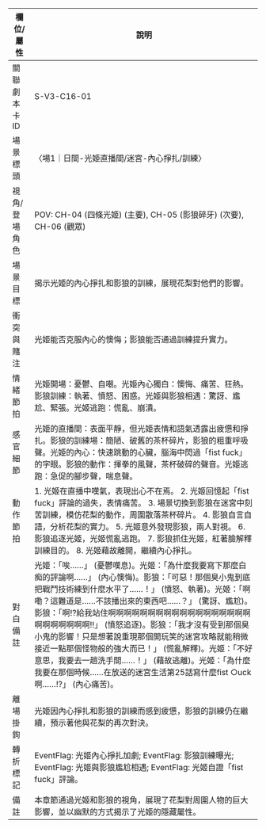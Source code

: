 | 欄位/屬性 | 說明 |
|---|---|
| 關聯劇本卡ID | S-V3-C16-01 |
| 場景標頭 | 〈場1｜日間-光姬直播間/迷宮-內心掙扎/訓練〉 |
| 視角/登場角色 | POV: CH-04 (四條光姬) (主要), CH-05 (影狼碎牙) (次要), CH-06 (觀眾) |
| 場景目標 | 揭示光姬的內心掙扎和影狼的訓練，展現花梨對他們的影響。 |
| 衝突與賭注 | 光姬能否克服內心的懊悔；影狼能否通過訓練提升實力。 |
| 情緒節拍 | 光姬開場：憂鬱、自嘲。光姬內心獨白：懊悔、痛苦、狂熱。影狼訓練：執著、憤怒、困惑。光姬與影狼相遇：驚訝、尷尬、緊張。光姬逃跑：慌亂、崩潰。 |
| 感官細節 | 光姬的直播間：表面平靜，但光姬表情和語氣透露出疲憊和掙扎。影狼的訓練場：簡陋、破舊的茶杯碎片，影狼的粗重呼吸聲。光姬的內心：快速跳動的心臟，腦海中閃過「fist fuck」的字眼。影狼的動作：揮拳的風聲，茶杯破碎的聲音。光姬逃跑：急促的腳步聲，喘息聲。 |
| 動作節拍 | 1. 光姬在直播中嘆氣，表現出心不在焉。 2. 光姬回憶起「fist fuck」評論的過失，表情痛苦。 3. 場景切換到影狼在迷宮中刻苦訓練，模仿花梨的動作，周圍散落茶杯碎片。 4. 影狼自言自語，分析花梨的實力。 5. 光姬意外發現影狼，兩人對視。 6. 影狼追逐光姬，光姬慌亂逃跑。 7. 影狼抓住光姬，紅著臉解釋訓練目的。 8. 光姬藉故離開，繼續內心掙扎。 |
| 對白備註 | 光姬：「唉……」 (憂鬱嘆息)。光姬：「為什麼我要寫下那麼白痴的評論啊……」 (內心懊悔)。影狼：「可惡！那個臭小鬼到底把戰鬥技術練到什麼水平了……！」 (憤怒、執著)。光姬：「啊嘞？這難道是……不該播出來的東西吧……？」 (驚訝、尷尬)。影狼：「啊!?給我站住啊啊啊啊啊啊啊啊啊啊啊啊啊啊啊啊啊啊啊啊啊啊啊啊啊!!」 (憤怒追逐)。影狼：「我才沒有受到那個臭小鬼的影響！只是想著說重現那個開玩笑的迷宮攻略就能稍微接近一點那個怪物般的強大而已！」 (慌亂解釋)。光姬：「不好意思，我要去一趟洗手間……！」 (藉故逃離)。光姬：「為什麼我要在那個時候……在放送的迷宮生活第25話寫什麼fist ○uck啊……!?」 (內心痛苦)。 |
| 離場掛鉤 | 光姬因內心掙扎和影狼的訓練而感到疲憊，影狼的訓練仍在繼續，預示著他與花梨的再次對決。 |
| 轉折標記 | EventFlag: 光姬內心掙扎加劇; EventFlag: 影狼訓練曝光; EventFlag: 光姬與影狼尷尬相遇; EventFlag: 光姬自證「fist fuck」評論。 |
| 備註 | 本章節通過光姬和影狼的視角，展現了花梨對周圍人物的巨大影響，並以幽默的方式揭示了光姬的隱藏屬性。 |
